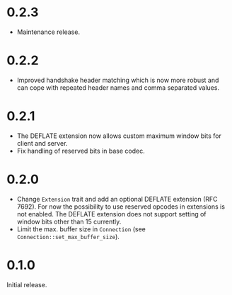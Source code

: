 # 0.2.3

- Maintenance release.

# 0.2.2

- Improved handshake header matching which is now more robust and can cope with
  repeated header names and comma separated values.

# 0.2.1

- The DEFLATE extension now allows custom maximum window bits for client and server.
- Fix handling of reserved bits in base codec.

# 0.2.0

- Change `Extension` trait and add an optional DEFLATE extension (RFC 7692).
  For now the possibility to use reserved opcodes in extensions is not enabled.
  The DEFLATE extension does not support setting of window bits other than 15
  currently.
- Limit the max. buffer size in `Connection` (see `Connection::set_max_buffer_size`).

# 0.1.0

Initial release.
